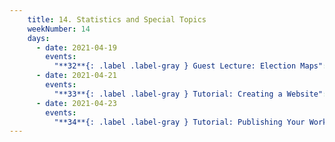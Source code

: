 ```yaml
---
    title: 14. Statistics and Special Topics
    weekNumber: 14
    days:
      - date: 2021-04-19
        events:
          "**32**{: .label .label-gray } Guest Lecture: Election Maps":
      - date: 2021-04-21
        events:
          "**33**{: .label .label-gray } Tutorial: Creating a Website":
      - date: 2021-04-23
        events:
          "**34**{: .label .label-gray } Tutorial: Publishing Your Work":
---
```

